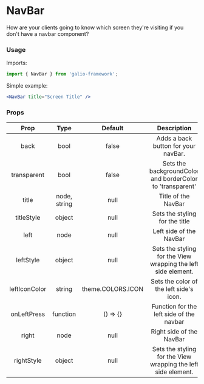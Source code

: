 # NavBar
How are your clients going to know which screen they're visiting if you don't have a navbar component?

### Usage
Imports:
```js
import { NavBar } from 'galio-framework';
```

Simple example:
```jsx
<NavBar title="Screen Title" />
```

### Props

|      Prop     |     Type     |      Default      |                          Description                          |
|:-------------:|:------------:|:-----------------:|:-------------------------------------------------------------:|
| back          | bool         | false             | Adds a back button for your navBar.                           |
| transparent   | bool         | false             | Sets the backgroundColor and borderColor to 'transparent'     |
| title         | node, string | null              | Title of the NavBar                                           |
| titleStyle    | object       | null              | Sets the styling for the title                                |
| left          | node         | null              | Left side of the NavBar                                       |
| leftStyle     | object       | null              | Sets the styling for the View wrapping the left side element. |
| leftIconColor | string       | theme.COLORS.ICON | Sets the color of the left side's icon.                       |
| onLeftPress   | function     | () => {}          | Function for the left side of the navbar                      |
| right         | node         | null              | Right side of the NavBar                                      |
| rightStyle    | object       | null              | Sets the styling for the View wrapping the left side element. |
